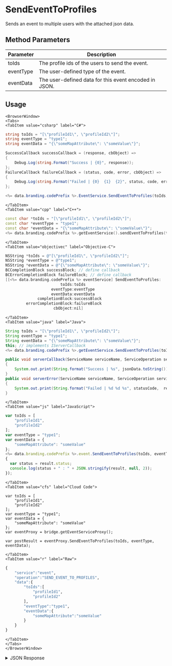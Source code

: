 # SendEventToProfiles
Sends an event to multiple users with the attached json data.

<PartialServop service_name="event" operation_name="SEND_EVENT_TO_PROFILES" />

## Method Parameters
Parameter | Description
--------- | -----------
toIds | The profile ids of the users to send the event.
eventType | The user-defined type of the event.
eventData | The user-defined data for this event encoded in JSON.

## Usage

```mdx-code-block
<BrowserWindow>
<Tabs>
<TabItem value="csharp" label="C#">
```

```csharp
string toIds = "[\"profileId1\", \"profileId2\"]";
string eventType = "type1";
string eventData = "{\"someMapAttribute\": \"someValue\"}";

SuccessCallback successCallback = (response, cbObject) =>
{
    Debug.Log(string.Format("Success | {0}", response));
};
FailureCallback failureCallback = (status, code, error, cbObject) =>
{
    Debug.Log(string.Format("Failed | {0}  {1}  {2}", status, code, error));
};

<%= data.branding.codePrefix %>.EventService.SendEventToProfiles(toIds, eventType, eventData, successCallback, failureCallback);
```

```mdx-code-block
</TabItem>
<TabItem value="cpp" label="C++">
```

```cpp
const char *toIds = "[\"profileId1\", \"profileId2\"]";
const char *eventType = "type1";
const char *eventData = "{\"someMapAttribute\": \"someValue\"}";
<%= data.branding.codePrefix %>.getEventService().sendEventToProfiles(toIds, eventType, eventData, this);
```

```mdx-code-block
</TabItem>
<TabItem value="objectivec" label="Objective-C">
```

```objectivec
NSString *toIds = @"[\"profileId1\", \"profileId2\"]";
NSString *eventType = @"type1";
NSString *eventData = @"{\"someMapAttribute\": \"someValue\"}";
BCCompletionBlock successBlock; // define callback
BCErrorCompletionBlock failureBlock; // define callback
[[<%= data.branding.codePrefix %> eventService] SendEventToProfiles:
                        toIds:toIds
                    eventType:eventType
                    eventData:eventData
              completionBlock:successBlock
         errorCompletionBlock:failureBlock
                     cbObject:nil]
```

```mdx-code-block
</TabItem>
<TabItem value="java" label="Java">
```

```java
String toIds = "[\"profileId1\", \"profileId2\"]";
String eventType = "type1";
String eventData = "{\"someMapAttribute\": \"someValue\"}";
this; // implements IServerCallback
<%= data.branding.codePrefix %>.getEventService.SendEventToProfiles(toIds, eventType, eventData, this);

public void serverCallback(ServiceName serviceName, ServiceOperation serviceOperation, JSONObject jsonData)
{
    System.out.print(String.format("Success | %s", jsonData.toString()));
}
public void serverError(ServiceName serviceName, ServiceOperation serviceOperation, int statusCode, int reasonCode, String jsonError)
{
    System.out.print(String.format("Failed | %d %d %s", statusCode,  reasonCode, jsonError.toString()));
}

```

```mdx-code-block
</TabItem>
<TabItem value="js" label="JavaScript">
```

```javascript
var toIds = [
    "profileId1",
    "profileId2"
];
var eventType = "type1";
var eventData = {
    "someMapAttribute": "someValue"
};
<%= data.branding.codePrefix %>.event.SendEventToProfiles(toIds, eventType, eventData, result =>
{
  var status = result.status;
  console.log(status + " : " + JSON.stringify(result, null, 2));
});
```

```mdx-code-block
</TabItem>
<TabItem value="cfs" label="Cloud Code">
```

```cfscript
var toIds = [
    "profileId1",
    "profileId2"
];
var eventType = "type1";
var eventData = {
    "someMapAttribute": "someValue"
};
var eventProxy = bridge.getEventServiceProxy();

var postResult = eventProxy.SendEventToProfiles(toIds, eventType, eventData);
```

```mdx-code-block
</TabItem>
<TabItem value="r" label="Raw">
```

```r
{
    "service":"event",
    "operation":"SEND_EVENT_TO_PROFILES",
    "data":{
        "toIds":[
            "profileId1",
            "profileId2"
        ],
        "eventType":"type1",
        "eventData":{
            "someMapAttribute":"someValue"
        }
    }
}
```

```mdx-code-block
</TabItem>
</Tabs>
</BrowserWindow>
```
<details>
<summary>JSON Response</summary>

```json
{
    "status": 200,
    "data": {
        "errorProfiles": [],
        "errorCount": 0,
        "sentCount": 2
    }
}
```

</details>

